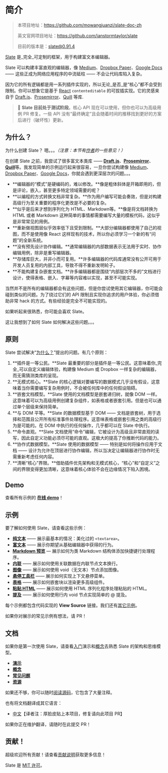 # 简介

> 本项目地址：https://github.com/mowangjuanzi/slate-doc-zh
> 
> 英文官网项目地址：https://github.com/ianstormtaylor/slate
>
> 目前的版本是：[slate@0.91.4](https://github.com/ianstormtaylor/slate/releases/tag/slate%400.91.4)

[Slate](http://slatejs.org) 是_完全_可定制的框架，用于构建富文本编辑器。

Slate 可以构建丰富直观的编辑器，像 [Medium](https://medium.com/)、[Dropbox Paper](https://www.dropbox.com/paper)、[Google Docs](https://www.google.com/docs/about/) —— 这些正成为网络应用程序的中流砥柱 —— 不会让代码库陷入复杂。

因为它的所有逻辑都是用一系列插件实现的，所以无论_是否_是“核心”都不会受到限制。你可以想象它是基于 [React](https://facebook.github.io/react/) `contenteditable` 的可拔插实现。它的灵感来自于 [Draft.js](https://facebook.github.io/draft-js/)、[Prosemirror](http://prosemirror.net/)、[Quill](http://quilljs.com/) 等库.

> 🤖 **Slate 目前处于测试阶段**。核心 API 现在可以使用，但你也可以为高级用例 PR 修复。一些 API 没有“最终确定”且会随着时间的推移找到更好的方案后进行（破坏性）更新。

## 为什么？

为什么创建 Slate？ 嗯。。。_（注意：本节有[作者](https://github.com/ianstormtaylor)的一些意见！）_

在创建 Slate 之前，我尝试了很多富文本类库 —— [**Draft.js**](https://facebook.github.io/draft-js/)、[**Prosemirror**](http://prosemirror.net/)、[**Quill**](http://quilljs.com/)等。我发现简单的示例运行起来很容易，一旦你尝试构建像 [Medium](https://medium.com/)、[Dropbox Paper](https://www.dropbox.com/paper)、[Google Docs](https://www.google.com/docs/about/)，你就会遇到更深层次的问题。。。

- **编辑器的“模式”是硬编码的，难以修改。**像是粗体斜体是开箱即用的，但是评论，嵌入，甚至更多特定领域需要的呢？
- **以编程的方式转换文档非常复杂。**作为用户编写可能会奏效，但是对构建高级行为至关重要的程序化更改是不必要的复杂。
- **似乎是后来才想到序列化为 HTML、Markdown等。**像是将文档转换为 HTML 或者 Markdown 这种简单的事情都需要编写大量的模板代码，这似乎是非常常见的用例。
- **重新做视图层似乎效率低下且受到限制。**大部分编辑器都使用了自己的视图，而不是使用像 React 这样现有的技术，所以你必须学习一个新的有“问题”的全新系统。
- **没有预先设计协作编辑。**通常编辑器的内部数据表示无法用于实时、协作编辑用例，除非是重写编辑器。
- **存储库巨大，并非小而可复用。**许多编辑器的代码库通常没有公开可用于开发人员复用的内部工具，导致不得不重新发明轮子。
- **不能构建复杂嵌套文档。**许多编辑器都是围绕“内部层次不多的”文档进行设计，使得表格、嵌入、字幕等内容难以实现，甚至不可能实现。

当然并不是所有的编辑器都会有这些问题，但是你尝试使用其它编辑器，你可能会碰到类似的问题。为了绕过它们的 API 限制且实现你追求的用户体验，你必须借助非常 hack 的方式。有些经验是完全不可能实现的。

如果听起来很熟悉，你可能会喜欢 Slate。

这让我想到了如何 Slate 如何解决这些问题。。。

## 原则

Slate 尝试解决“[为什么？](Introduction.md#为什么？)”提出的问题。有几个原则：

1. **插件是一等公民。**Slate 最重要的部分是插件是一等公民。这意味着你_完全_可以自定义编辑体验，构建像 Medium 或 Dropbox 一样复杂的编辑器，而无需猜测类库的呈现。
2. **无模式核心。**Slate 的核心逻辑对要编写的数据模式几乎没有假设，这意味着当你需要编写复杂用例时，不会被任何库中的任何假设阻碍。
3. **嵌套文档模型。**Slate 使用的文档模型是嵌套递归树，就像 DOM 一样。这意味着可以为高级用例创建复杂组件，如表格或者嵌套引用。但是也可以通过单个层级来保持简单。
4. **与 DOM 平等。**Slate 的数据模型基于 DOM —— 文档是嵌套树，用于选择和范围且公开所有标准事件处理程序。这意味表格或嵌套引用之类的高级行为是可能的。在 DOM 中执行的任何操作，几乎都可以在 Slate 中执行。
5. **命令直观。**Slate 文档使用“命令”编辑，它被设计为高级且非常直观的读写，因此自定义功能必须尽可能的直观。这极大的提高了你推断代码的能力。
6. **协作式数据模型。**Slate 使用的数据模型 —— 特别是如何将操作应用于文档 —— 设计为允许在顶层进行协作编辑，所以当决定让编辑器进行协作时无需重新考虑任何内容。
7. **清晰“核心”界限。**借助插件优先架构和无模式核心，“核心”和“自定义”之间的界限变得更加清晰，这意味着核心体验不会在边缘情况下陷入困境。

## Demo

查看所有示例的 [**在线 demo**](http://slatejs.org)！

## 示例

要了解如何使用 Slate，请查看这些示例：

- [**纯文本**](https://www.slatejs.org/examples/plaintext) —— 展示最基本的情况：美化过的 `<textarea>`。
- [**富文本**](https://www.slatejs.org/examples/richtext) —— 展示你期望从基础编辑器中获得的行为。
- [**Markdown 预览**](https://www.slatejs.org/examples/markdown-preview) — 展示如何为类 Markdown 结构体添加快捷键行处理程序。
- [**内联**](https://www.slatejs.org/examples/inlines) —— 展示如何使用关联数据在内联节点文本换行。
- [**图像**](https://www.slatejs.org/examples/images) —— 展示如何使用 void（无文本）节点添加图像。
- [**悬停工具栏**](https://www.slatejs.org/examples/hovering-toolbar) —— 展示如何实现上下文悬停菜单。
- [**表格**](https://www.slatejs.org/examples/tables) —— 展示如何嵌套块以渲染更多高级组件。
- [**粘贴 HTML**](https://www.slatejs.org/examples/paste-html) —— 展示如何使用 HTML 序列化程序处理粘贴的 HTML。
- [**提及**](https://www.slatejs.org/examples/mentions) —— 展示如何使用行内 void 节点实现简单的 @ 提及。

每个示例都包含代码实现的 **View Source** 链接。我们还有[其它示例](https://github.com/ianstormtaylor/slate/tree/master/site/examples)。

如果你对展示的常见示例有想法，请 PR！

## 文档

如果你是第一次使用 Slate，请查看[入门](http://docs.slatejs.org/walkthroughs/01-installing-slate)演示和[概念](http://docs.slatejs.org/concepts)去熟悉 Slate 的架构和思维模型。

- [**演示**](http://docs.slatejs.org/walkthroughs)
- [**概念**](http://docs.slatejs.org/concepts)
- [**常见问题**](http://docs.slatejs.org/general/faq)
- [**资源**](http://docs.slatejs.org/general/resources)

如果还不够，你可以随时[阅读源码](https://github.com/ianstormtaylor/slate/tree/master/packages)，它包含了大量注释。

也有将文档翻译成其它语言：

- [中文](https://github.com/mowangjuanzi/slate-doc-zh)【译者注：厚脸皮贴上本项目，修复请向此项目 PR】

如果你正在维护翻译，请随时在此提交 PR！

## 贡献！

超级欢迎所有贡献！请查看[贡献说明](general/contributing.md)获取更多信息！

Slate 是 [MIT 许可](https://github.com/ianstormtaylor/slate/tree/f6bfe034d707693488c38da77537fd36cb8856cf/License.md)。
